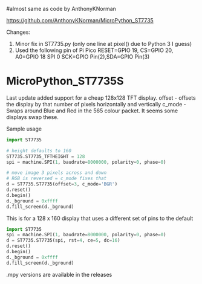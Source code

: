 #almost same as code by AnthonyKNorman

https://github.com/AnthonyKNorman/MicroPython_ST7735

Changes:
1) Minor fix in ST7735.py (only one line at pixel() due to Python 3 I guess)
2) Used the following pin of Pi Pico
RESET=GPIO 19, CS=GPIO 20, A0=GPIO 18
SPI 0 SCK=GPIO Pin(2),SDA=GPIO Pin(3)

# MicroPython_ST7735S

Last update added support for a cheap 128x128 TFT display.
offset - offsets the display by that number of pixels horizontally and vertically
c_mode - Swaps around Blue and Red in the 565 colour packet. It seems some displays swap these.

Sample usage
```python
import ST7735

# height defaults to 160
ST7735.ST7735_TFTHEIGHT = 128
spi = machine.SPI(1, baudrate=8000000, polarity=0, phase=0)

# move image 3 pixels across and down
# RGB is reversed = c_mode fixes that
d = ST7735.ST7735(offset=3, c_mode='BGR')
d.reset()
d.begin()
d._bground = 0xffff
d.fill_screen(d._bground)
```

This is for a 128 x 160 display that uses a different set of pins to the default
```python
import ST7735
spi = machine.SPI(1, baudrate=8000000, polarity=0, phase=0)
d = ST7735.ST7735(spi, rst=4, ce=5, dc=16)
d.reset()
d.begin()
d._bground = 0xffff
d.fill_screen(d._bground)
```

.mpy versions are available in the releases
